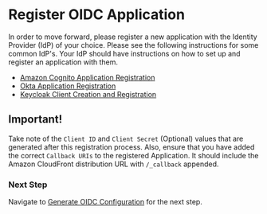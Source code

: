 # Register OIDC Application

In order to move forward, please register a new application with the Identity Provider (IdP) of your choice. Please see the following instructions for some common IdP's. Your IdP should have instructions on how to set up and register an application with them.

- [Amazon Cognito Application Registration](cognito.md)
- [Okta Application Registration](okta.md)
- [Keycloak Client Creation and Registration](keycloak.md)

## Important!
Take note of the `Client ID` and `Client Secret` (Optional) values that are generated after this registration process.
Also, ensure that you have added the correct `Callback URIs` to the registered Application. It should include the Amazon CloudFront distribution URL with `/_callback` appended.

### Next Step

Navigate to [Generate OIDC Configuration](configuration.md) for the next step.
